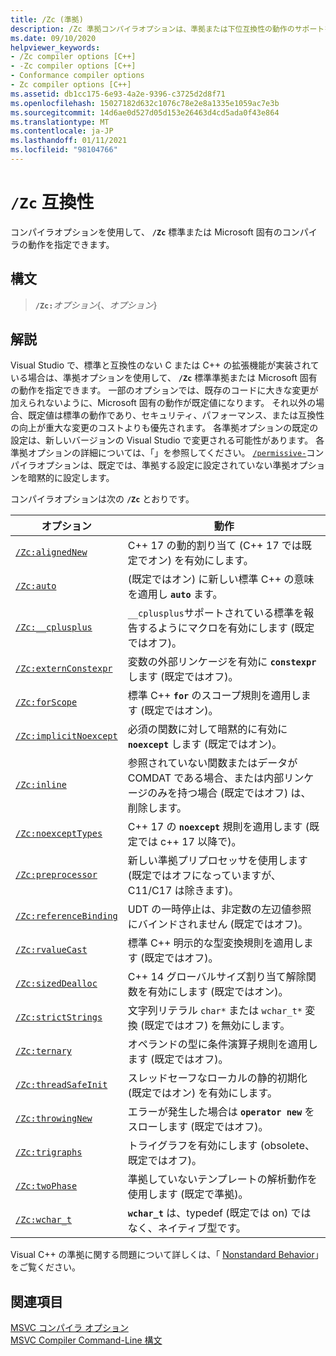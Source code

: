 ```yaml
---
title: /Zc (準拠)
description: /Zc 準拠コンパイラオプションは、準拠または下位互換性の動作のサポートを有効または無効にします。
ms.date: 09/10/2020
helpviewer_keywords:
- /Zc compiler options [C++]
- -Zc compiler options [C++]
- Conformance compiler options
- Zc compiler options [C++]
ms.assetid: db1cc175-6e93-4a2e-9396-c3725d2d8f71
ms.openlocfilehash: 15027182d632c1076c78e2e8a1335e1059ac7e3b
ms.sourcegitcommit: 14d6ae0d527d05d153e26463d4cd5ada0f43e864
ms.translationtype: MT
ms.contentlocale: ja-JP
ms.lasthandoff: 01/11/2021
ms.locfileid: "98104766"
---
```

# <a name="zc-conformance"></a>`/Zc` 互換性

コンパイラオプションを使用して、 **`/Zc`** 標準または Microsoft 固有のコンパイラの動作を指定できます。

## <a name="syntax"></a>構文

> **`/Zc:`**_オプション_{、_オプション_}

## <a name="remarks"></a>解説

Visual Studio で、標準と互換性のない C または C++ の拡張機能が実装されている場合は、準拠オプションを使用して、 **`/Zc`** 標準準拠または Microsoft 固有の動作を指定できます。 一部のオプションでは、既存のコードに大きな変更が加えられないように、Microsoft 固有の動作が既定値になります。 それ以外の場合、既定値は標準の動作であり、セキュリティ、パフォーマンス、または互換性の向上が重大な変更のコストよりも優先されます。 各準拠オプションの既定の設定は、新しいバージョンの Visual Studio で変更される可能性があります。 各準拠オプションの詳細については、「」を参照してください。 [`/permissive-`](permissive-standards-conformance.md)コンパイラオプションは、既定では、準拠する設定に設定されていない準拠オプションを暗黙的に設定します。

コンパイラオプションは次の **`/Zc`** とおりです。

| オプション | 動作 |
|--|--|
| [`/Zc:alignedNew`](zc-alignednew.md) | C++ 17 の動的割り当て (C++ 17 では既定でオン) を有効にします。 |
| [`/Zc:auto`](zc-auto-deduce-variable-type.md) | (既定ではオン) に新しい標準 C++ の意味を適用し **`auto`** ます。 |
| [`/Zc:__cplusplus`](zc-cplusplus.md) | `__cplusplus`サポートされている標準を報告するようにマクロを有効にします (既定ではオフ)。 |
| [`/Zc:externConstexpr`](zc-externconstexpr.md) | 変数の外部リンケージを有効に **`constexpr`** します (既定ではオフ)。 |
| [`/Zc:forScope`](zc-forscope-force-conformance-in-for-loop-scope.md) | 標準 C++ **`for`** のスコープ規則を適用します (既定ではオン)。 |
| [`/Zc:implicitNoexcept`](zc-implicitnoexcept-implicit-exception-specifiers.md) | 必須の関数に対して暗黙的に有効に **`noexcept`** します (既定ではオン)。 |
| [`/Zc:inline`](zc-inline-remove-unreferenced-comdat.md) | 参照されていない関数またはデータが COMDAT である場合、または内部リンケージのみを持つ場合 (既定ではオフ) は、削除します。 |
| [`/Zc:noexceptTypes`](zc-noexcepttypes.md) | C++ 17 の **`noexcept`** 規則を適用します (既定では c++ 17 以降で)。 |
| [`/Zc:preprocessor`](zc-preprocessor.md) | 新しい準拠プリプロセッサを使用します (既定ではオフになっていますが、C11/C17 は除きます)。 |
| [`/Zc:referenceBinding`](zc-referencebinding-enforce-reference-binding-rules.md) | UDT の一時停止は、非定数の左辺値参照にバインドされません (既定ではオフ)。 |
| [`/Zc:rvalueCast`](zc-rvaluecast-enforce-type-conversion-rules.md) | 標準 C++ 明示的な型変換規則を適用します (既定ではオフ)。 |
| [`/Zc:sizedDealloc`](zc-sizeddealloc-enable-global-sized-dealloc-functions.md) | C++ 14 グローバルサイズ割り当て解除関数を有効にします (既定ではオン)。 |
| [`/Zc:strictStrings`](zc-strictstrings-disable-string-literal-type-conversion.md) | 文字列リテラル `char*` または `wchar_t*` 変換 (既定ではオフ) を無効にします。 |
| [`/Zc:ternary`](zc-ternary.md) | オペランドの型に条件演算子規則を適用します (既定ではオフ)。 |
| [`/Zc:threadSafeInit`](zc-threadsafeinit-thread-safe-local-static-initialization.md) | スレッドセーフなローカルの静的初期化 (既定ではオン) を有効にします。 |
| [`/Zc:throwingNew`](zc-throwingnew-assume-operator-new-throws.md) | エラーが発生した場合は **`operator new`** をスローします (既定ではオフ)。 |
| [`/Zc:trigraphs`](zc-trigraphs-trigraphs-substitution.md) | トライグラフを有効にします (obsolete、既定ではオフ)。 |
| [`/Zc:twoPhase`](zc-twophase.md) | 準拠していないテンプレートの解析動作を使用します (既定で準拠)。 |
| [`/Zc:wchar_t`](zc-wchar-t-wchar-t-is-native-type.md) | **`wchar_t`** は、typedef (既定では on) ではなく、ネイティブ型です。 |

Visual C++ の準拠に関する問題について詳しくは、「 [Nonstandard Behavior](../../cpp/nonstandard-behavior.md)」をご覧ください。

## <a name="see-also"></a>関連項目

[MSVC コンパイラ オプション](compiler-options.md)<br/>
[MSVC Compiler Command-Line 構文](compiler-command-line-syntax.md)
